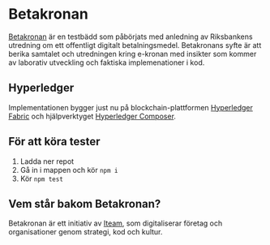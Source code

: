 # Betakronan
[Betakronan](http://betakronan.se) är en testbädd som påbörjats med anledning av Riksbankens utredning om ett offentligt digitalt betalningsmedel. Betakronans syfte är att berika samtalet och utredningen kring e-kronan med insikter som kommer av laborativ utveckling och faktiska implemenationer i kod.

## Hyperledger
Implementationen bygger just nu på blockchain-plattformen [Hyperledger Fabric](https://www.hyperledger.org/) och hjälpverktyget [Hyperledger Composer](https://hyperledger.github.io/composer/).

## För att köra tester
1. Ladda ner repot
2. Gå in i mappen och kör `npm i`
3. Kör `npm test`

## Vem står bakom Betakronan?
Betakronan är ett initiativ av [Iteam](https://iteam.se/), som digitaliserar företag och organisationer genom strategi, kod och kultur. 
